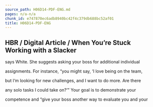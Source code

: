 ```yaml
---
source_path: H06D14-PDF-ENG.md
pages: n/a-n/a
chunk_id: e747870ec6adb8940bc42f4c379db688bc52af01
title: H06D14-PDF-ENG
---
```

## HBR / Digital Article / When You’re Stuck Working with a Slacker

says White. She suggests asking your boss for additional individual

assignments. For instance, “you might say, ‘I love being on the team,

but I‘m looking for new challenges, and I want to do more. Are there

any solo tasks I could take on?’” Your goal is to demonstrate your

competence and “give your boss another way to evaluate you and your
